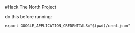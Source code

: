 #Hack The North Project

do this before running: 
```
export GOOGLE_APPLICATION_CREDENTIALS="$(pwd)/cred.json"
```